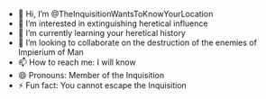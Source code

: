 - 👋 Hi, I’m @TheInquisitionWantsToKnowYourLocation
- 👀 I’m interested in extinguishing heretical influence
- 🌱 I’m currently learning your heretical history
- 💞️ I’m looking to collaborate on the destruction of the enemies of Impierium of Man
- 📫 How to reach me: I will know
- 😄 Pronouns: Member of the Inquisition
- ⚡ Fun fact: You cannot escape the Inquisition

<!---
TheInquisitionWantsToKnowYourLocation/TheInquisitionWantsToKnowYourLocation is a ✨ special ✨ repository because its `README.md` (this file) appears on your GitHub profile.
You can click the Preview link to take a look at your changes.
--->
